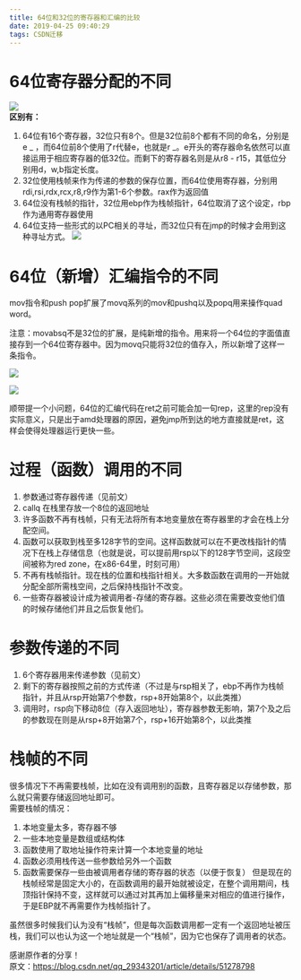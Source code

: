 ```yaml
---
title: 64位和32位的寄存器和汇编的比较
date: 2019-04-25 09:40:29
tags: CSDN迁移
---
```

   # **64位寄存器分配的不同**  
 ![](https://img-blog.csdnimg.cn/20190425093007402.jpg?x-oss-process=image/watermark,type_ZmFuZ3poZW5naGVpdGk,shadow_10,text_aHR0cHM6Ly9zdHVkeS1saWZlLmJsb2cuY3Nkbi5uZXQ=,size_16,color_FFFFFF,t_70)  
**区别有：**

 
  1. 64位有16个寄存器，32位只有8个。但是32位前8个都有不同的命名，分别是e _ ，而64位前8个使用了r代替e，也就是r _。e开头的寄存器命名依然可以直接运用于相应寄存器的低32位。而剩下的寄存器名则是从r8 - r15，其低位分别用d，w,b指定长度。 
  3. 32位使用栈帧来作为传递的参数的保存位置，而64位使用寄存器，分别用rdi,rsi,rdx,rcx,r8,r9作为第1-6个参数。rax作为返回值 
  5. 64位没有栈帧的指针，32位用ebp作为栈帧指针，64位取消了这个设定，rbp作为通用寄存器使用 
  7. 64位支持一些形式的以PC相关的寻址，而32位只有在jmp的时候才会用到这种寻址方式。 ![](https://img-blog.csdnimg.cn/20190425093027699.jpg?x-oss-process=image/watermark,type_ZmFuZ3poZW5naGVpdGk,shadow_10,text_aHR0cHM6Ly9zdHVkeS1saWZlLmJsb2cuY3Nkbi5uZXQ=,size_16,color_FFFFFF,t_70)

 
# **64位（新增）汇编指令的不同**  
 

 mov指令和push pop扩展了movq系列的mov和pushq以及popq用来操作quad word。

 注意：movabsq不是32位的扩展，是纯新增的指令。用来将一个64位的字面值直接存到一个64位寄存器中。因为movq只能将32位的值存入，所以新增了这样一条指令。

 ![](https://img-blog.csdnimg.cn/20190425093053785.jpg?x-oss-process=image/watermark,type_ZmFuZ3poZW5naGVpdGk,shadow_10,text_aHR0cHM6Ly9zdHVkeS1saWZlLmJsb2cuY3Nkbi5uZXQ=,size_16,color_FFFFFF,t_70)

 

 ![](https://img-blog.csdnimg.cn/20190425093113705.jpg?x-oss-process=image/watermark,type_ZmFuZ3poZW5naGVpdGk,shadow_10,text_aHR0cHM6Ly9zdHVkeS1saWZlLmJsb2cuY3Nkbi5uZXQ=,size_16,color_FFFFFF,t_70)

 顺带提一个小问题，64位的汇编代码在ret之前可能会加一句rep，这里的rep没有实际意义，只是出于amd处理器的原因，避免jmp所到达的地方直接就是ret，这样会使得处理器运行更快一些。

 
# **过程（函数）调用的不同**

 
  1. 参数通过寄存器传递（见前文） 
  3. callq 在栈里存放一个8位的返回地址 
  5. 许多函数不再有栈帧，只有无法将所有本地变量放在寄存器里的才会在栈上分配空间。 
  7. 函数可以获取到栈至多128字节的空间。这样函数就可以在不更改栈指针的情况下在栈上存储信息（也就是说，可以提前用rsp以下的128字节空间，这段空间被称为red zone，在x86-64里，时刻可用） 
  9. 不再有栈帧指针。现在栈的位置和栈指针相关。大多数函数在调用的一开始就分配全部所需栈空间，之后保持栈指针不改变。 
  11. 一些寄存器被设计成为被调用者-存储的寄存器。这些必须在需要改变他们值的时候存储他们并且之后恢复他们。 
# **参数传递的不同**

 
  1. 6个寄存器用来传递参数（见前文） 
  3. 剩下的寄存器按照之前的方式传递（不过是与rsp相关了，ebp不再作为栈帧指针，并且从rsp开始第7个参数，rsp+8开始第8个，以此类推） 
  5. 调用时，rsp向下移动8位（存入返回地址），寄存器参数无影响，第7个及之后的参数现在则是从rsp+8开始第7个，rsp+16开始第8个，以此类推 
# 

 
# **栈帧的不同**

 很多情况下不再需要栈帧，比如在没有调用别的函数，且寄存器足以存储参数，那么就只需要存储返回地址即可。   
 需要栈帧的情况：

 
  1. 本地变量太多，寄存器不够 
  3. 一些本地变量是数组或结构体 
  5. 函数使用了取地址操作符来计算一个本地变量的地址 
  7. 函数必须用栈传送一些参数给另外一个函数 
  9. 函数需要保存一些由被调用者存储的寄存器的状态（以便于恢复） 但是现在的栈帧经常是固定大小的，在函数调用的最开始就被设定，在整个调用期间，栈顶指针保持不变，这样就可以通过对其再加上偏移量来对相应的值进行操作，于是EBP就不再需要作为栈帧指针了。

 虽然很多时候我们认为没有“栈帧”，但是每次函数调用都一定有一个返回地址被压栈，我们可以也认为这一个地址就是一个“栈帧”，因为它也保存了调用者的状态。

 

 感谢原作者的分享！  
 原文：https://blog.csdn.net/qq_29343201/article/details/51278798   
 

   
 